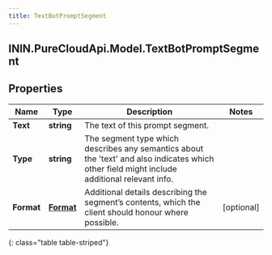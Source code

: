```yaml
---
title: TextBotPromptSegment
---
```

## ININ.PureCloudApi.Model.TextBotPromptSegment

## Properties

|Name | Type | Description | Notes|
|------------ | ------------- | ------------- | -------------|
| **Text** | **string** | The text of this prompt segment. | |
| **Type** | **string** | The segment type which describes any semantics about the &#39;text&#39; and also indicates which other field might include additional relevant info. | |
| **Format** | [**Format**](Format.html) | Additional details describing the segment’s contents, which the client should honour where possible. | [optional] |
{: class="table table-striped"}


